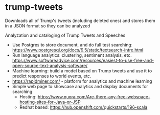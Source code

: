 # trump-tweets
Downloads all of Trump's tweets (including deleted ones) and stores them in a JSON format so they can be analyzed

Analyzation and cataloging of Trump Tweets and Speeches

* Use Postgres to store document, and do full test searching: https://www.postgresql.org/docs/9.5/static/textsearch-intro.html
* Run language analytics: clustering, sentiment analysis, etc. https://www.softwareadvice.com/resources/easiest-to-use-free-and-open-source-text-analysis-software/
* Machine learning: build a model based on Trump tweets and use it to predict responses to world events, etc.
 * https://rapidminer.com/ - platform for analytics and machine learning
* Simple web page to showcase analytics and display documents for searching
  * Hosting: https://www.quora.com/Are-there-any-free-webspace-hosting-sites-for-Java-or-JSP
  * Redhat based: https://hub.openshift.com/quickstarts/196-scala
